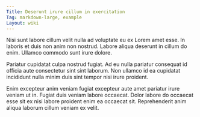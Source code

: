 ```yaml
---
Title: Deserunt irure cillum in exercitation
Tag: markdown-large, example
Layout: wiki
---
```

Nisi sunt labore cillum velit nulla ad voluptate eu ex Lorem amet esse. In laboris et duis non anim non nostrud. Labore aliqua deserunt in cillum do enim. Ullamco commodo sunt irure dolore.

Pariatur cupidatat culpa nostrud fugiat. Ad eu nulla pariatur consequat id officia aute consectetur sint sint laborum. Non ullamco id ea cupidatat incididunt nulla minim duis sint tempor nisi irure proident.

Enim excepteur anim veniam fugiat excepteur aute amet pariatur irure veniam ut in. Fugiat duis veniam labore occaecat. Dolor labore do occaecat esse sit ex nisi labore proident enim ea occaecat sit. Reprehenderit anim aliqua laborum cillum veniam ex velit.